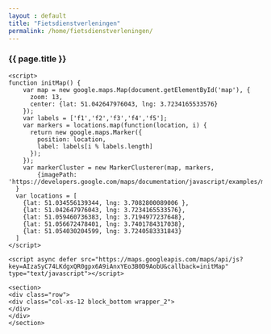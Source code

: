 ```yaml
---
layout : default
title: "Fietsdienstverleningen"
permalink: /home/fietsdienstverleningen/
---
```



<dl>
<div class="container">
<div class="row">
<div class="col-xs-12 block_top wrapper_3">
        <h3 class="text-center white padding-block">{{ page.title }}</h3>
</div>
</div>



<section>
    <div class="row">
      <div class="col-xs-12" id="map">
      </div>
    </div>
</section>
<section>
    <div class="row">
      <div class="col-xs-12">
        <section class="sidebar">
            <div class="loader"></div>
        </section>
      </div>
    </div>
</section><!-- end container -->


<script src="https://developers.google.com/maps/documentation/javascript/examples/markerclusterer/markerclusterer.js">
    </script>


    <script>
    function initMap() {
        var map = new google.maps.Map(document.getElementById('map'), {
          zoom: 13,
          center: {lat: 51.042647976043, lng: 3.7234165533576}
        });
        var labels = ['f1','f2','f3','f4','f5'];
        var markers = locations.map(function(location, i) {
          return new google.maps.Marker({
            position: location,
            label: labels[i % labels.length]
          });
        });
        var markerCluster = new MarkerClusterer(map, markers,
            {imagePath: 'https://developers.google.com/maps/documentation/javascript/examples/markerclusterer/m'});
      }
      var locations = [
        {lat: 51.034556139344, lng: 3.7082800089006 },
        {lat: 51.042647976043, lng: 3.7234165533576},
        {lat: 51.059460736383, lng: 3.7194977237648},
        {lat: 51.056672478401, lng: 3.7401784317038},
        {lat: 51.054030204599, lng: 3.7240583331843}
      ]
    </script>

    <script async defer src="https://maps.googleapis.com/maps/api/js?key=AIzaSyC74LKdgxQR0gpx6A9iAnxYEo3B0D9AobU&callback=initMap"
    type="text/javascript"></script>

    <section>
    <div class="row">
    <div class="col-xs-12 block_bottom wrapper_2">
    </div>
    </div>
    </section>
</div>

</dl>